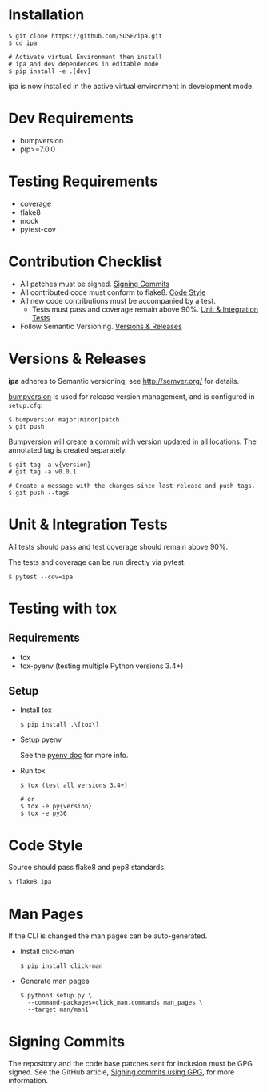 Installation
============

```shell
$ git clone https://github.com/SUSE/ipa.git
$ cd ipa

# Activate virtual Environment then install
# ipa and dev dependences in editable mode
$ pip install -e .[dev]
```

ipa is now installed in the active virtual environment in development
mode.

Dev Requirements
================

- bumpversion
- pip\>=7.0.0

Testing Requirements
====================

- coverage
- flake8
- mock
- pytest-cov

Contribution Checklist
======================

- All patches must be signed. [Signing Commits](#signing-commits)
- All contributed code must conform to flake8. [Code Style](#code-style)
- All new code contributions must be accompanied by a test.
    - Tests must pass and coverage remain above 90%. [Unit & Integration Tests](#unit-&-integration-tests)
- Follow Semantic Versioning. [Versions & Releases](#versions-&-releases)

Versions & Releases
===================

**ipa** adheres to Semantic versioning; see <http://semver.org/> for
details.

[bumpversion](https://pypi.python.org/pypi/bumpversion/) is used for
release version management, and is configured in `setup.cfg`:

```shell
$ bumpversion major|minor|patch
$ git push
```

Bumpversion will create a commit with version updated in all locations.
The annotated tag is created separately.

```shell
$ git tag -a v{version}
# git tag -a v0.0.1

# Create a message with the changes since last release and push tags.
$ git push --tags
```

Unit & Integration Tests
========================

All tests should pass and test coverage should remain above 90%.

The tests and coverage can be run directly via pytest.

```shell
$ pytest --cov=ipa
```

Testing with tox
================

Requirements
------------

- tox
- tox-pyenv (testing multiple Python versions 3.4+)

Setup
-----

- Install tox
    
    ```shell
    $ pip install .\[tox\]
    ```

- Setup pyenv

    See the [pyenv doc](https://github.com/pyenv/pyenv#installation) for
    more info.

- Run tox

    ```shell
    $ tox (test all versions 3.4+)

    # or
    $ tox -e py{version}
    $ tox -e py36
    ```

Code Style
==========

Source should pass flake8 and pep8 standards.

```shell
$ flake8 ipa
```

Man Pages
=========

If the CLI is changed the man pages can be auto-generated.

-   Install click-man
    
    ```shell
    $ pip install click-man
    ```

-   Generate man pages

    ```shell
    $ python3 setup.py \
      --command-packages=click_man.commands man_pages \
      --target man/man1
    ```

Signing Commits
===============

The repository and the code base patches sent for inclusion must be GPG
signed. See the GitHub article, [Signing commits using
GPG](https://help.github.com/articles/signing-commits-using-gpg/), for
more information.
